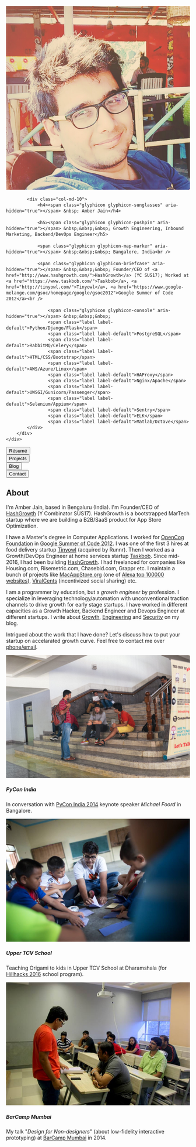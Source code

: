 <div class="panel panel-info">
    <div class="panel-body">
        <div class="row">
            <div class="col-md-2">
                <img class="img-responsive center-block" src="/images/amber-jain-1.jpg" alt="Amber Jain">
            </div>

            <div class="col-md-10">
                <h4><span class="glyphicon glyphicon-sunglasses" aria-hidden="true"></span> &nbsp; Amber Jain</h4>

                <h5><span class="glyphicon glyphicon-pushpin" aria-hidden="true"></span> &nbsp;&nbsp;&nbsp; Growth Engineering, Inbound Marketing, Backend/DevOps Engineer</h5>

                <span class="glyphicon glyphicon-map-marker" aria-hidden="true"></span> &nbsp;&nbsp;&nbsp; Bangalore, India<br />

                <span class="glyphicon glyphicon-briefcase" aria-hidden="true"></span> &nbsp;&nbsp;&nbsp; Founder/CEO of <a href="http://www.hashgrowth.com/">HashGrowth</a> (YC SUS17); Worked at <a href="https://www.taskbob.com/">Taskbob</a>, <a href="http://tinyowl.com/">Tinyowl</a>, <a href="https://www.google-melange.com/gsoc/homepage/google/gsoc2012">Google Summer of Code 2012</a><br />

                    <span class="glyphicon glyphicon-console" aria-hidden="true"></span> &nbsp;&nbsp;&nbsp;
                    <span class="label label-default">Python/Django/Flask</span>
                    <span class="label label-default">PostgreSQL</span>
                    <span class="label label-default">RabbitMQ/Celery</span>
                    <span class="label label-default">HTML/CSS/Bootstrap</span>
                    <span class="label label-default">AWS/Azure/Linux</span>
                    <span class="label label-default">HAProxy</span>
                    <span class="label label-default">Nginx/Apache</span>
                    <span class="label label-default">UWSGI/Gunicorn/Passenger</span>
                    <span class="label label-default">Selenium/Appium</span>
                    <span class="label label-default">Sentry</span>
                    <span class="label label-default">ELK</span>
                    <span class="label label-default">Matlab/Octave</span>
            </div>
        </div>
    </div>
</div>

<div class="btn-group btn-group-justified" role="group" aria-label="...">
  <div class="btn-group" role="group">
    <a href="/resume.html"><button type="button" class="btn btn-default">Résumé</button></a>
  </div>
  <div class="btn-group" role="group">
    <a href="/projects.html"><button type="button" class="btn btn-default">Projects</button></a>
  </div>
  <div class="btn-group" role="group">
    <a href="/blog/"><button type="button" class="btn btn-default">Blog</button></a>
  </div>
  <div class="btn-group" role="group">
    <a href="/contact.html"><button type="button" class="btn btn-default">Contact</button></a>
  </div>
</div>

## <a name="about"></a>About

I'm Amber Jain, based in Bengaluru (India). I'm Founder/CEO of [HashGrowth](http://hashgrowth.com/) (Y Combinator SUS17). HashGrowth is a bootstrapped MarTech startup where we are building a B2B/SaaS product for App Store Optimization.

I have a Master's degree in Computer Applications. I worked for [OpenCog Foundation](https://opencog.org/) in [Google Summer of Code 2012](https://www.google-melange.com/gsoc/homepage/google/gsoc2012). I was one of the first 3 hires at food delivery startup [Tinyowl](http://tinyowl.com/) (acquired by Runnr). Then I worked as a Growth/DevOps Engineer at home services startup [Taskbob](http://taskbob.com/). Since mid-2016, I had been building [HashGrowth](http://hashgrowth.com/). I had freelanced for companies like Housing.com, Risemetric.com, Chasebid.com, Grappr etc. I maintain a bunch of projects like [MacAppStore.org](http://macappstore.org/) (one of [Alexa top 100000 websites](https://www.alexa.com/siteinfo/macappstore.org)), [ViralCents](http://viralcents.com/) (incentivized social sharing) etc.

I am a programmer by education, but a <i>growth engineer</i> by profession. I specialize in leveraging technology/automation with unconventional traction channels to drive growth for early stage startups. I have worked in different capacities as a Growth Hacker, Backend Engineer and Devops Engineer at different startups. I write about [Growth](), [Engineering]() and [Security]() on my blog.

Intrigued about the work that I have done? Let's discuss how to put your startup on accelarated growth curve. Feel free to contact me over [phone/email](/contact.html).

<div class="row">
  <div class="col-sm-12 col-md-4">
    <div class="thumbnail">
      <img class="img-responsive center-block" src="/images/pycon-bangalore.jpg" alt="In conversation with keynote speaker Michael Foord at PyCon India 2014">
      <div class="caption">
        <h5><span class="glyphicon glyphicon-map-marker" aria-hidden="true"></span> PyCon India</h5>
        <p>In conversation with <a href="https://in.pycon.org/">PyCon India 2014</a> keynote speaker <i>Michael Foord</i> in Bangalore.</p>
      </div>
    </div>
  </div>

  <div class="col-sm-12 col-md-4">
    <div class="thumbnail">
      <img class="img-responsive center-block" src="/images/dharamshala-origami-school.jpg" alt="Teaching Origami to school kids in Upper TCV School at Dharamshala">
      <div class="caption">
        <h5><span class="glyphicon glyphicon-map-marker" aria-hidden="true"></span> Upper TCV School</h5>
        <p>Teaching Origami to kids in Upper TCV School at Dharamshala (for <a href="https://hillhacks.in/about/">Hillhacks 2016</a> school program).</p>
      </div>
    </div>
  </div>

  <div class="col-sm-12 col-md-4">
    <div class="thumbnail">
      <img class="img-responsive center-block" src="/images/barcamp-mumbai.jpg" alt="My talk 'Design for Non-designers' at Barcamp Mumbai in 2014">
      <div class="caption">
        <h5><span class="glyphicon glyphicon-map-marker" aria-hidden="true"></span> BarCamp Mumbai</h5>
        <p>My talk "<i>Design for Non-designers</i>" (about low-fidelity interactive prototyping) at <a href="http://www.barcampmumbai.org/">BarCamp Mumbai</a> in 2014.</p>
      </div>
    </div>
  </div>
</div>
